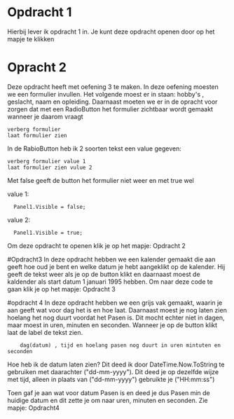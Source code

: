 # Opdracht 1
Hierbij lever ik opdracht 1 in. Je kunt deze opdracht openen door op het mapje te klikken


# Opracht 2
Deze opdracht heeft met oefening 3 te maken. In deze oefening moesten we een formulier invullen. Het volgende moest er in staan:
hobby's , geslacht, naam en opleiding. Daarnaast moeten we er in de opracht voor zorgen dat met een RadioButton het formulier zichtbaar wordt gemaakt wanneer je daarom vraagt

    verberg formulier
    laat formulier zien
  
In de RabioButton heb ik 2 soorten tekst een value gegeven: 

    verberg formulier value 1
    laat formulier zien vulue 2

Met false geeft de button het formulier niet weer en met true wel

  value 1:
  
      Panel1.Visible = false;
  value 2:
  
      Panel1.Visible = true;
      
Om deze opdracht te openen klik je op het mapje: Opdracht 2

#Opdracht3
In deze opdracht hebben we een kalender gemaakt die aan geeft hoe oud je bent en welke datum je hebt aangeklikt op de kalender. Hij geeft de tekst weer als je op de button klikt en daarnaast moest de kaldender als start datum 1 januari 1995 hebben.
Om naar deze code te gaan klik je op het mapje: Opdracht 3


#opdracht 4
In deze opdracht hebben we een grijs vak gemaakt, waarin je aan geeft wat voor dag het is en hoe laat. Daarnaast moest je nog laten zien hoelang het nog duurt voordat het Pasen is. Dit mocht echter niet in dagen, maar moest in uren, minuten en seconden. Wanneer je op de button klikt laat de label de tekst zien.

        dag(datum) , tijd en hoelang pasen nog duurt in uren mintuten en seconden
        
Hoe heb ik de datum laten zien?  Dit deed ik door DateTime.Now.ToString te gebruiken met daarachter ("dd-mm-yyyy").
Dit deed je op dezelfde wijze met tijd, alleen in plaats van ("dd-mm-yyyy") gebruikte je ("HH:mm:ss")

Toen gaf je aan wat voor datum Pasen is en deed je dus Pasen min de huidige datum en dit zette je om naar uren, minuten en seconden. Zie mapje: Opdracht4
   
